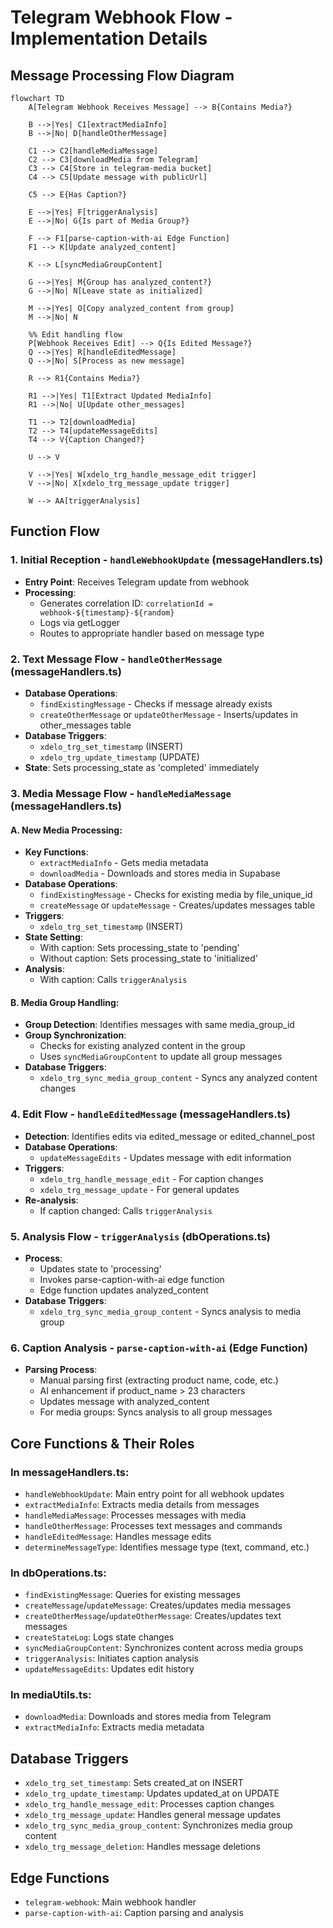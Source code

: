 # Telegram Webhook Flow - Implementation Details

## Message Processing Flow Diagram

```mermaid
flowchart TD
    A[Telegram Webhook Receives Message] --> B{Contains Media?}
    
    B -->|Yes| C1[extractMediaInfo]
    B -->|No| D[handleOtherMessage]
    
    C1 --> C2[handleMediaMessage]
    C2 --> C3[downloadMedia from Telegram]
    C3 --> C4[Store in telegram-media bucket]
    C4 --> C5[Update message with publicUrl]
    
    C5 --> E{Has Caption?}
    
    E -->|Yes| F[triggerAnalysis]
    E -->|No| G{Is part of Media Group?}
    
    F --> F1[parse-caption-with-ai Edge Function]
    F1 --> K[Update analyzed_content]
    
    K --> L[syncMediaGroupContent]
    
    G -->|Yes| M{Group has analyzed_content?}
    G -->|No| N[Leave state as initialized]
    
    M -->|Yes| O[Copy analyzed_content from group]
    M -->|No| N

    %% Edit handling flow
    P[Webhook Receives Edit] --> Q{Is Edited Message?}
    Q -->|Yes| R[handleEditedMessage]
    Q -->|No| S[Process as new message]
    
    R --> R1{Contains Media?}
    
    R1 -->|Yes| T1[Extract Updated MediaInfo]
    R1 -->|No| U[Update other_messages]
    
    T1 --> T2[downloadMedia]
    T2 --> T4[updateMessageEdits]
    T4 --> V{Caption Changed?}
    
    U --> V
    
    V -->|Yes| W[xdelo_trg_handle_message_edit trigger]
    V -->|No| X[xdelo_trg_message_update trigger]
    
    W --> AA[triggerAnalysis]
```

## Function Flow

### 1. Initial Reception - `handleWebhookUpdate` (messageHandlers.ts)
- **Entry Point**: Receives Telegram update from webhook
- **Processing**:
  - Generates correlation ID: `correlationId = webhook-${timestamp}-${random}`
  - Logs via getLogger
  - Routes to appropriate handler based on message type

### 2. Text Message Flow - `handleOtherMessage` (messageHandlers.ts)
- **Database Operations**:
  - `findExistingMessage` - Checks if message already exists
  - `createOtherMessage` or `updateOtherMessage` - Inserts/updates in other_messages table
- **Database Triggers**:
  - `xdelo_trg_set_timestamp` (INSERT)
  - `xdelo_trg_update_timestamp` (UPDATE)
- **State**: Sets processing_state as 'completed' immediately

### 3. Media Message Flow - `handleMediaMessage` (messageHandlers.ts)

#### A. New Media Processing:
- **Key Functions**:
  - `extractMediaInfo` - Gets media metadata
  - `downloadMedia` - Downloads and stores media in Supabase
- **Database Operations**:
  - `findExistingMessage` - Checks for existing media by file_unique_id
  - `createMessage` or `updateMessage` - Creates/updates messages table
- **Triggers**:
  - `xdelo_trg_set_timestamp` (INSERT)
- **State Setting**:
  - With caption: Sets processing_state to 'pending'
  - Without caption: Sets processing_state to 'initialized'
- **Analysis**:
  - With caption: Calls `triggerAnalysis`

#### B. Media Group Handling:
- **Group Detection**: Identifies messages with same media_group_id
- **Group Synchronization**: 
  - Checks for existing analyzed content in the group
  - Uses `syncMediaGroupContent` to update all group messages
- **Database Triggers**:
  - `xdelo_trg_sync_media_group_content` - Syncs any analyzed content changes

### 4. Edit Flow - `handleEditedMessage` (messageHandlers.ts)
- **Detection**: Identifies edits via edited_message or edited_channel_post
- **Database Operations**:
  - `updateMessageEdits` - Updates message with edit information
- **Triggers**:
  - `xdelo_trg_handle_message_edit` - For caption changes
  - `xdelo_trg_message_update` - For general updates
- **Re-analysis**:
  - If caption changed: Calls `triggerAnalysis`

### 5. Analysis Flow - `triggerAnalysis` (dbOperations.ts)
- **Process**:
  - Updates state to 'processing'
  - Invokes parse-caption-with-ai edge function
  - Edge function updates analyzed_content
- **Database Triggers**:
  - `xdelo_trg_sync_media_group_content` - Syncs analysis to media group

### 6. Caption Analysis - `parse-caption-with-ai` (Edge Function)
- **Parsing Process**:
  - Manual parsing first (extracting product name, code, etc.)
  - AI enhancement if product_name > 23 characters
  - Updates message with analyzed_content
  - For media groups: Syncs analysis to all group messages

## Core Functions & Their Roles

### In messageHandlers.ts:
- `handleWebhookUpdate`: Main entry point for all webhook updates
- `extractMediaInfo`: Extracts media details from messages
- `handleMediaMessage`: Processes messages with media
- `handleOtherMessage`: Processes text messages and commands
- `handleEditedMessage`: Handles message edits
- `determineMessageType`: Identifies message type (text, command, etc.)

### In dbOperations.ts:
- `findExistingMessage`: Queries for existing messages
- `createMessage`/`updateMessage`: Creates/updates media messages
- `createOtherMessage`/`updateOtherMessage`: Creates/updates text messages
- `createStateLog`: Logs state changes
- `syncMediaGroupContent`: Synchronizes content across media groups
- `triggerAnalysis`: Initiates caption analysis
- `updateMessageEdits`: Updates edit history

### In mediaUtils.ts:
- `downloadMedia`: Downloads and stores media from Telegram
- `extractMediaInfo`: Extracts media metadata

## Database Triggers

- `xdelo_trg_set_timestamp`: Sets created_at on INSERT
- `xdelo_trg_update_timestamp`: Updates updated_at on UPDATE
- `xdelo_trg_handle_message_edit`: Processes caption changes
- `xdelo_trg_message_update`: Handles general message updates
- `xdelo_trg_sync_media_group_content`: Synchronizes media group content
- `xdelo_trg_message_deletion`: Handles message deletions

## Edge Functions

- `telegram-webhook`: Main webhook handler
- `parse-caption-with-ai`: Caption parsing and analysis